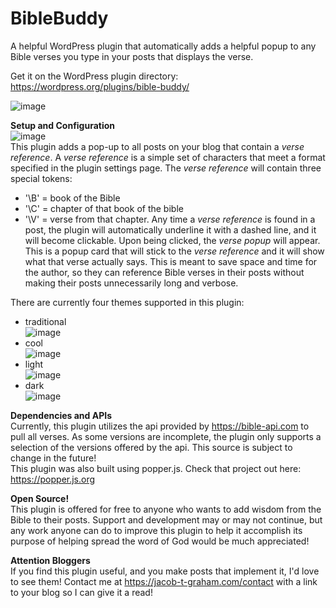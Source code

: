 # BibleBuddy
A helpful WordPress plugin that automatically adds a helpful popup to any Bible verses you type in your posts that displays the verse. <br />

Get it on the WordPress plugin directory: https://wordpress.org/plugins/bible-buddy/

![image](https://github.com/jtgraham38/BibleBuddy/assets/88167136/c0325090-f01e-4a57-af69-fc4cd61250f7) <br />

**Setup and Configuration** <br />
![image](https://github.com/jtgraham38/BibleBuddy/assets/88167136/a6199348-0c93-4861-b272-6316a0ac3668) <br />
This plugin adds a pop-up to all posts on your blog that contain a _verse reference_.  A _verse reference_ is a simple set of characters that meet a format specified in the plugin settings page.  The _verse reference_
will contain three special tokens: 
- '\B' = book of the Bible
- '\C' = chapter of that book of the bible
- '\V' = verse from that chapter.
Any time a _verse reference_ is found in a post, the plugin will automatically underline it with a dashed line, and it will become clickable.  Upon being clicked, the _verse popup_ will appear.  This is a popup card that
will stick to the _verse reference_ and it will show what that verse actually says.  This is meant to save space and time for the author, so they can reference Bible verses in their posts without making their posts
unnecessarily long and verbose.

There are currently four themes supported in this plugin:
- traditional <br />
![image](https://github.com/jtgraham38/BibleBuddy/assets/88167136/b6d4ef7b-5720-444f-a308-5618049d77b5) <br />
- cool <br />
![image](https://github.com/jtgraham38/BibleBuddy/assets/88167136/d4d32561-9e38-4f96-a727-079784f73c23) <br />
- light <br />
![image](https://github.com/jtgraham38/BibleBuddy/assets/88167136/5f95e7ab-a7b1-4bc1-aae1-5be3de3b5693) <br />
- dark <br />
![image](https://github.com/jtgraham38/BibleBuddy/assets/88167136/ca8e603e-db15-4110-8e25-353c744dd5c8) <br />

**Dependencies and APIs** <br />
Currently, this plugin utilizes the api provided by https://bible-api.com to pull all verses.  As some versions are incomplete, the plugin only supports a selection of the versions offered by the api.  This source is subject
to change in the future! <br />
This plugin was also built using popper.js.  Check that project out here: https://popper.js.org

**Open Source!** <br />
This plugin is offered for free to anyone who wants to add wisdom from the Bible to their posts.  Support and development may or may not continue, but any work anyone can do to improve this plugin to help it accomplish its
purpose of helping spread the word of God would be much appreciated!

**Attention Bloggers** <br />
If you find this plugin useful, and you make posts that implement it, I'd love to see them!  Contact me at https://jacob-t-graham.com/contact with a link to your blog so I can give it a read!
